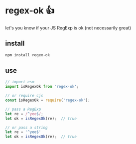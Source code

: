 # regex-ok  👍

let's you know if your JS RegExp is ok (not necessarily great)

## install

```sh
npm install regex-ok
```

## use

```js
// import esm
import isRegexOk from 'regex-ok';

// or require cjs
const isRegexOk = require('regex-ok');

// pass a RegExp
let re = /^yee$/;
let ok = isRegexOk(re);  // true

// or pass a string
let re = '^yee$'
let ok = isRegexOk(re);  // true
```
